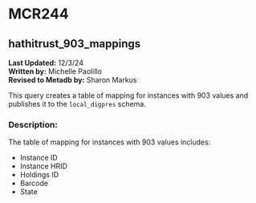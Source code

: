 # MCR244

## hathitrust_903_mappings

**Last Updated:** 12/3/24  
**Written by:** Michelle Paolillo  
**Revised to Metadb by:** Sharon Markus  

This query creates a table of mapping for instances with 903 values and publishes it to the `local_digpres` schema.

### Description:
The table of mapping for instances with 903 values includes:
- Instance ID
- Instance HRID
- Holdings ID
- Barcode
- State
